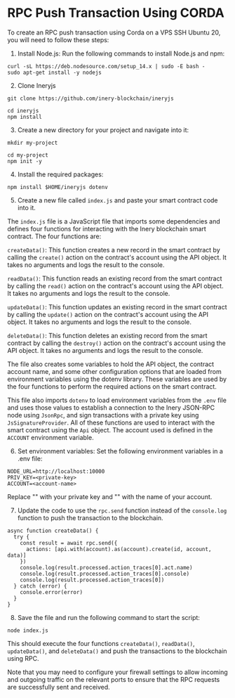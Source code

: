 # RPC Push Transaction Using CORDA

To create an RPC push transaction using Corda on a VPS SSH Ubuntu 20, you will need to follow these steps:

1. Install Node.js: Run the following commands to install Node.js and npm:
```
curl -sL https://deb.nodesource.com/setup_14.x | sudo -E bash -
sudo apt-get install -y nodejs
```

2. Clone Ineryjs
```
git clone https://github.com/inery-blockchain/ineryjs
```
```
cd ineryjs
npm install
```
3. Create a new directory for your project and navigate into it:
```
mkdir my-project
```
```
cd my-project
npm init -y
```
4. Install the required packages:
```
npm install $HOME/ineryjs dotenv
```
5. Create a new file called `index.js` and paste your smart contract code into it.

The `index.js` file is a JavaScript file that imports some dependencies and defines four functions for interacting with the Inery blockchain smart contract. The four functions are:

`createData()`: This function creates a new record in the smart contract by calling the `create()` action on the contract's account using the API object. It takes no arguments and logs the result to the console.

`readData()`: This function reads an existing record from the smart contract by calling the `read()` action on the contract's account using the API object. It takes no arguments and logs the result to the console.

`updateData()`: This function updates an existing record in the smart contract by calling the `update()` action on the contract's account using the API object. It takes no arguments and logs the result to the console.

`deleteData()`: This function deletes an existing record from the smart contract by calling the `destroy()` action on the contract's account using the API object. It takes no arguments and logs the result to the console.

The file also creates some variables to hold the API object, the contract account name, and some other configuration options that are loaded from environment variables using the dotenv library. These variables are used by the four functions to perform the required actions on the smart contract.

This file also imports `dotenv` to load environment variables from the `.env` file and uses those values to establish a connection to the Inery JSON-RPC node using `JsonRpc`, and sign transactions with a private key using `JsSignatureProvider`. All of these functions are used to interact with the smart contract using the `Api` object. The account used is defined in the `ACCOUNT` environment variable.

6. Set environment variables: Set the following environment variables in a .env file:
```
NODE_URL=http://localhost:10000
PRIV_KEY=<private-key>
ACCOUNT=<account-name>
```
Replace "<private-key>" with your private key and "<account-name>" with the name of your account.

7. Update the code to use the `rpc.send` function instead of the `console.log` function to push the transaction to the blockchain.
```
async function createData() {
  try {
    const result = await rpc.send({
      actions: [api.with(account).as(account).create(id, account, data)]
    })
    console.log(result.processed.action_traces[0].act.name)
    console.log(result.processed.action_traces[0].console)
    console.log(result.processed.action_traces[0])
  } catch (error) {
    console.error(error)
  }
}
```
8. Save the file and run the following command to start the script:
```
node index.js
```
This should execute the four functions `createData()`, `readData()`, `updateData()`, and `deleteData()` and push the transactions to the blockchain using RPC.

Note that you may need to configure your firewall settings to allow incoming and outgoing traffic on the relevant ports to ensure that the RPC requests are successfully sent and received.
